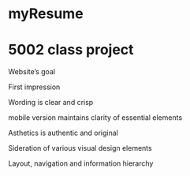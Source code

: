 # myResume
# 5002 class project


Website’s goal

First impression

Wording is clear and crisp 

mobile version maintains clarity of essential elements

Asthetics is authentic and original 

Sideration of various visual design elements

Layout, navigation and information hierarchy
